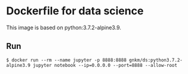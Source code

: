 # Dockerfile for data science

This image is based on python:3.7.2-alpine3.9.

## Run

```
$ docker run --rm --name jupyter -p 8888:8888 gnkm/ds:python3.7.2-alpine3.9 jupyter notebook --ip=0.0.0.0 --port=8888 --allow-root
```

